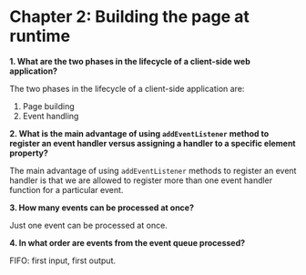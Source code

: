 # Chapter 2: Building the page at runtime

**1. What are the two phases in the lifecycle of a client-side web application?**

The two phases in the lifecycle of a client-side application are:

1. Page building
2. Event handling

**2. What is the main advantage of using `addEventListener` method
to register an event handler versus assigning a handler to a specific
element property?**

The main advantage of using `addEventListener` methods to register an
event handler is that we are allowed to register more than one 
event handler function for a particular event.

**3. How many events can be processed at once?**

Just one event can be processed at once.

**4. In what order are events from the event queue processed?**

FIFO: first input, first output.